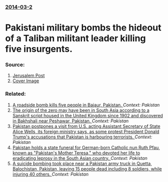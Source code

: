 ### [2014-03-2](/news/2014/03/2/index.md)

# Pakistani military bombs the hideout of a Taliban militant leader killing five insurgents. 




### Source:

1. [Jerusalem Post](http://www.jpost.com/Breaking-News/Pakistani-jets-bomb-militant-hideout-a-day-after-Taliban-ceasefire-plan-343975)
1. [Cover Image](http://www.jpost.com/HttpHandlers/ShowImage.ashx?ID=353023)

### Related:

1. [A roadside bomb kills five people in Bajaur, Pakistan. ](/news/2017/09/17/a-roadside-bomb-kills-five-people-in-bajaur-pakistan.md) _Context: Pakistan_
2. [The origin of the zero may have been in South Asia according to a Sanskrit script housed in the United Kingdom since 1902 and discovered in Bakhshali near Peshawar, Pakistan. ](/news/2017/09/14/the-origin-of-the-zero-may-have-been-in-south-asia-according-to-a-sanskrit-script-housed-in-the-united-kingdom-since-1902-and-discovered-in.md) _Context: Pakistan_
3. [Pakistan postpones a visit from U.S. acting Assistant Secretary of State Alice Wells, its foreign ministry says, as some protest President Donald Trump's accusations that Pakistan is harbouring terrorists. ](/news/2017/08/27/pakistan-postpones-a-visit-from-u-s-acting-assistant-secretary-of-state-alice-wells-its-foreign-ministry-says-as-some-protest-president-d.md) _Context: Pakistan_
4. [Pakistan holds a state funeral for German-born Catholic nun Ruth Pfau, known as "Pakistan's Mother Teresa," who devoted her life to eradicating leprosy in the South Asian country. ](/news/2017/08/19/pakistan-holds-a-state-funeral-for-german-born-catholic-nun-ruth-pfau-known-as-pakistan-s-mother-teresa-who-devoted-her-life-to-eradicat.md) _Context: Pakistan_
5. [A suicide bombing took place near a Pakistan army truck in Quetta, Balochistan, Pakistan, leaving 15 people dead including 8 soldiers, while injuring 40 others. ](/news/2017/08/12/a-suicide-bombing-took-place-near-a-pakistan-army-truck-in-quetta-balochistan-pakistan-leaving-15-people-dead-including-8-soldiers-while.md) _Context: Pakistan_
